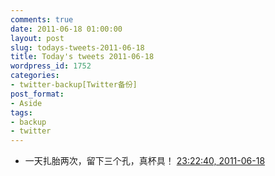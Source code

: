 ```yaml
---
comments: true
date: 2011-06-18 01:00:00
layout: post
slug: todays-tweets-2011-06-18
title: Today's tweets 2011-06-18
wordpress_id: 1752
categories:
- twitter-backup[Twitter备份]
post_format:
- Aside
tags:
- backup
- twitter
---
```





  * 一天扎胎两次，留下三个孔，真杯具！ [23:22:40, 2011-06-18](http://twitter.com/gfrog/statuses/82105957500456960)




